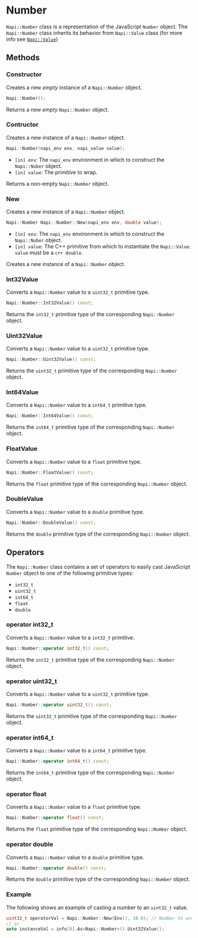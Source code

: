 # Number

`Napi::Number` class is a representation of the JavaScript `Number` object. The
`Napi::Number` class inherits its behavior from `Napi::Value` class
(for more info see [`Napi::Value`](value.md))

## Methods

### Constructor

Creates a new _empty_ instance of a `Napi::Number` object.

```cpp
Napi::Number();
```

Returns a new _empty_ `Napi::Number` object.

### Contructor

Creates a new instance of a `Napi::Number` object.

```cpp
Napi::Number(napi_env env, napi_value value);
```

 - `[in] env`: The `napi_env` environment in which to construct the `Napi::Nuber` object.
 - `[in] value`: The primitive to wrap.


 Returns a non-empty `Napi::Number` object.

 ### New

 Creates a new instance of a `Napi::Number` object.

```cpp
Napi::Number Napi::Number::New(napi_env env, double value);
```
 - `[in] env`: The `napi_env` environment in which to construct the `Napi::Nuber` object.
 - `[in] value`: The C++ primitive from which to instantiate the `Napi::Value`. `value` must be a `c++ double`.

Creates a new instance of a `Napi::Number` object.

### Int32Value

Converts a `Napi::Number` value to a `uint32_t` primitive type.

```cpp
Napi::Number::Int32Value() const;
```

Returns the `int32_t` primitive type of the corresponding `Napi::Number` object.

### Uint32Value

Converts a `Napi::Number` value to a `uint32_t` primitive type.

```cpp
Napi::Number::Uint32Value() const;
```

Returns the `uint32_t` primitive type of the corresponding `Napi::Number` object.

### Int64Value

Converts a `Napi::Number` value to a `int64_t` primitive type.

```cpp
Napi::Number::Int64Value() const;
```

Returns the `int64_t` primitive type of the corresponding `Napi::Number` object.

### FloatValue

Converts a `Napi::Number` value to a `float` primitive type.

```cpp
Napi::Number::FloatValue() const;
```

Returns the `float` primitive type of the corresponding `Napi::Number` object.

### DoubleValue

Converts a `Napi::Number` value to a `double` primitive type.

```cpp
Napi::Number::DoubleValue() const;
```

Returns the `double` primitive type of the corresponding `Napi::Number` object.

## Operators

The `Napi::Number` class contains a set of operators to easily cast JavaScript
`Number` object to one of the following primitive types:

 - `int32_t`
 - `uint32_t`
 - `int64_t`
 - `float`
 - `double`

### operator int32_t

Converts a `Napi::Number` value to a `int32_t` primitive.

```cpp
Napi::Number::operator int32_t() const;
```

Returns the `int32_t` primitive type of the corresponding `Napi::Number` object.

### operator uint32_t

Converts a `Napi::Number` value to a `uint32_t` primitive type.

```cpp
Napi::Number::operator uint32_t() const;
```

Returns the `uint32_t` primitive type of the corresponding `Napi::Number` object.

### operator int64_t

Converts a `Napi::Number` value to a `int64_t` primitive type.

```cpp
Napi::Number::operator int64_t() const;
```

Returns the `int64_t` primitive type of the corresponding `Napi::Number` object.

### operator float

Converts a `Napi::Number` value to a `float` primitive type.

```cpp
Napi::Number::operator float() const;
```

Returns the `float` primitive type of the corresponding `Napi::Number` object.

### operator double

Converts a `Napi::Number` value to a `double` primitive type.

```cpp
Napi::Number::operator double() const;
```

Returns the `double` primitive type of the corresponding `Napi::Number` object.

### Example

The following shows an example of casting a number to an `uint32_t` value.

```cpp
uint32_t operatorVal = Napi::Number::New(Env(), 10.0); // Number to unsigned 32 bit integer
// or
auto instanceVal = info[0].As<Napi::Number>().Uint32Value();
```
